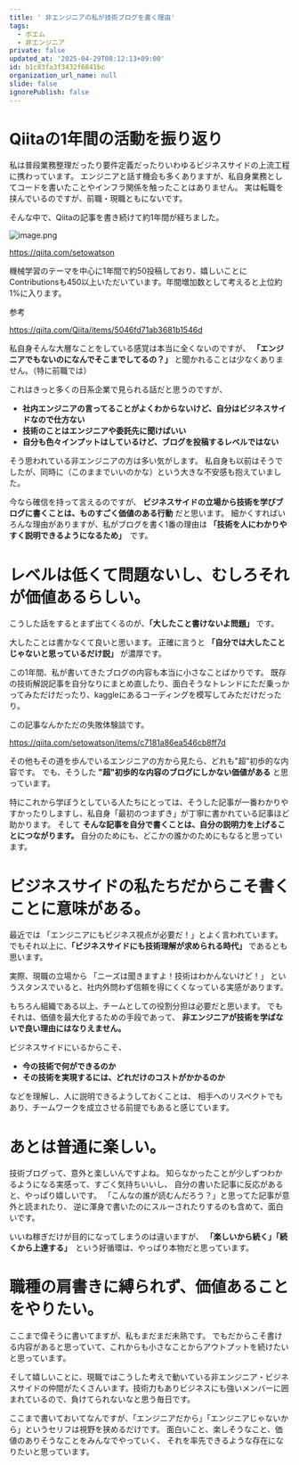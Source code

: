 ```yaml
---
title: ' 非エンジニアの私が技術ブログを書く理由'
tags:
  - ポエム
  - 非エンジニア
private: false
updated_at: '2025-04-29T08:12:13+09:00'
id: b1c83fa3f3432f6841bc
organization_url_name: null
slide: false
ignorePublish: false
---
```

# Qiitaの1年間の活動を振り返り

私は普段業務整理だったり要件定義だったりいわゆるビジネスサイドの上流工程に携わっています。
エンジニアと話す機会も多くありますが、私自身業務としてコードを書いたことやインフラ関係を触ったことはありません。
実は転職を挟んでいるのですが、前職・現職ともにないです。

そんな中で、Qiitaの記事を書き続けて約1年間が経ちました。

![image.png](https://qiita-image-store.s3.ap-northeast-1.amazonaws.com/0/3780099/5339bf67-ecc1-4567-8984-5ff631144e68.png)

https://qiita.com/setowatson


機械学習のテーマを中心に1年間で約50投稿しており、嬉しいことにContributionsも450以上いただいています。年間増加数として考えると上位約1%に入ります。

参考

https://qiita.com/Qiita/items/5046fd71ab3681b1546d

私自身そんな大層なことをしている感覚は本当に全くないのですが、
**「エンジニアでもないのになんでそこまでしてるの？」**
と聞かれることは少なくありません。（特に前職では）


これはきっと多くの日系企業で見られる話だと思うのですが、

- **社内エンジニアの言ってることがよくわからないけど、自分はビジネスサイドなので仕方ない**
- **技術のことはエンジニアや委託先に聞けばいい**
- **自分も色々インプットはしているけど、ブログを投稿するレベルではない**

そう思われている非エンジニアの方は多い気がします。
私自身も以前はそうでしたが、同時に（このままでいいのかな）という大きな不安感も抱えていました。

今なら確信を持って言えるのですが、
**ビジネスサイドの立場から技術を学びブログに書くことは、ものすごく価値のある行動** だと思います。
細かくすればいろんな理由がありますが、私がブログを書く1番の理由は 
**「技術を人にわかりやすく説明できるようになるため」**　です。


# レベルは低くて問題ないし、むしろそれが価値あるらしい。

こうした話をするとまず出てくるのが、**「大したこと書けないよ問題」** です。

大したことは書かなくて良いと思います。
正確に言うと **「自分では大したことじゃないと思っているだけ説」** が濃厚です。

この1年間、私が書いてきたブログの内容も本当に小さなことばかりです。
既存の技術解説記事を自分なりにまとめ直したり、面白そうなトレンドにただ乗っかってみただけだったり、kaggleにあるコーディングを模写してみただけだったり。

この記事なんかただの失敗体験談です。

https://qiita.com/setowatson/items/c7181a86ea546cb8ff7d

その他もその道を歩んでいるエンジニアの方から見たら、どれも"超"初歩的な内容です。
でも、そうした **"超"初歩的な内容のブログにしかない価値がある** と思っています。

特にこれから学ぼうとしている人たちにとっては、そうした記事が一番わかりやすかったりしますし、私自身「最初のつまずき」が丁寧に書かれている記事ほど助かります。
そして **そんな記事を自分で書くことは、自分の説明力を上げることにつながります。**
自分のためにも、どこかの誰かのためにもなると思っています。



# ビジネスサイドの私たちだからこそ書くことに意味がある。

最近では 「エンジニアにもビジネス視点が必要だ！」とよく言われています。
でもそれ以上に、**「ビジネスサイドにも技術理解が求められる時代」** であるとも思います。

実際、現職の立場から
「ニーズは聞きますよ！技術はわかんないけど！」
というスタンスでいると、社内外問わず信頼を得にくくなっている実感があります。

もちろん組織である以上、チームとしての役割分担は必要だと思います。
でもそれは、価値を最大化するための手段であって、
**非エンジニアが技術を学ばないで良い理由にはなりえません。** 

ビジネスサイドにいるからこそ、
- **今の技術で何ができるのか**
- **その技術を実現するには、どれだけのコストがかかるのか**

などを理解し、人に説明できるようしておくことは、
相手へのリスペクトでもあり、チームワークを成立させる前提でもあると感じています。

# あとは普通に楽しい。

技術ブログって、意外と楽しいんですよね。
知らなかったことが少しずつわかるようになる実感って、すごく気持ちいいし、
自分の書いた記事に反応があると、やっぱり嬉しいです。
「こんなの誰が読むんだろう？」と思ってた記事が意外と読まれたり、
逆に渾身で書いたのにスルーされたりするのも含めて、面白いです。

いいね稼ぎだけが目的になってしまうのは違いますが、
**「楽しいから続く」「続くから上達する」**　という好循環は、やっぱり本物だと思っています。


# 職種の肩書きに縛られず、価値あることをやりたい。

ここまで偉そうに書いてますが、私もまだまだ未熟です。
でもだからこそ書ける内容があると思っていて、これからも小さなことからアウトプットを続けたいと思っています。

そして嬉しいことに、現職ではこうした考えで動いている非エンジニア・ビジネスサイドの仲間がたくさんいます。技術力もありビジネスにも強いメンバーに囲まれているので、負けてられないなと思う毎日です。

ここまで書いておいてなんですが、「エンジニアだから」「エンジニアじゃないから」というセリフは視野を狭めるだけです。
面白いこと、楽しそうなこと、価値のありそうなことをみんなでやっていく、
それを率先できるような存在になりたいと思っています。
